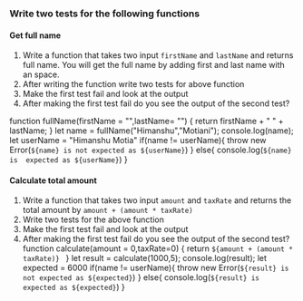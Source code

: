 ### Write two tests for the following functions

#### Get full name

1. Write a function that takes two input `firstName` and `lastName` and returns full name. You will get the full name by adding first and last name with an space.
2. After writing the function write two tests for above function
3. Make the first test fail and look at the output
4. After making the first test fail do you see the output of the second test?

function fullName(firstName = "",lastName= "") {
    return firstName + " " + lastName;
}
let name = fullName("Himanshu","Motiani");
console.log(name);
let userName = "Himanshu Motia"
if(name != userName){
throw new Error(`${name} is not expected as ${userName}`)
}
else{
    console.log(`${name} is  expected as ${userName}`)
}
#### Calculate total amount

1. Write a function that takes two input `amount` and `taxRate` and returns the total amount by `amount + (amount * taxRate) `
2. Write two tests for the above function
3. Make the first test fail and look at the output
4. After making the first test fail do you see the output of the second test?
function calculate(amount = 0,taxRate=0) {
    return `${amount + (amount * taxRate)} `
}
let result = calculate(1000,5);
console.log(result);
let expected = 6000
if(name != userName){
throw new Error(`${result} is not expected as ${expected}`)
}
else{
    console.log(`${result} is  expected as ${expected}`)
}